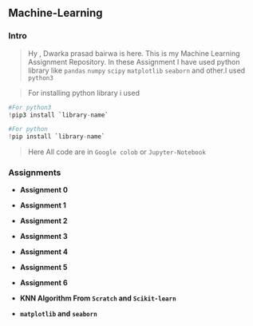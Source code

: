 ## Machine-Learning


### Intro
       
 >  Hy , Dwarka prasad bairwa is here. This is my Machine Learning Assignment Repository. In these Assignment I have used  python library like `pandas` `numpy` `scipy` `matplotlib` `seaborn` and other.I used `python3`
   
  > For installing python library i used 
  ```python
  #For python3
  !pip3 install `library-name`
  
  #For python
  !pip install `library-name`
  
  ```
> Here All code are in `Google colob` or `Jupyter-Notebook`


### Assignments

   * **Assignment 0**

   * **Assignment 1**

   * **Assignment 2**

   * **Assignment 3**
   
   * **Assignment 4**
   
   * **Assignment 5**
       
   * **Assignment 6**
   
   * **KNN Algorithm From `Scratch` and `Scikit-learn`**
       
   * **`matplotlib` and `seaborn`**




